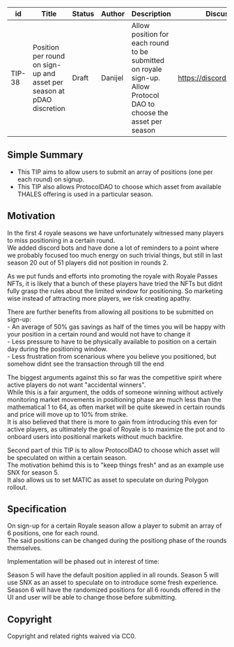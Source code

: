| id | Title | Status | Author | Description | Discussions to | Created |
| ----------- | ----------- | ----------- | ----------- | ----------- | ----------- | ----------- |
| TIP-38 | Position per round on sign-up and asset per season at pDAO discretion| Draft | Danijel | Allow position for each round to be submitted on royale sign-up. Allow Protocol DAO to choose the asset per season| https://discord.gg/rPpPcMXSeU | 2022-03-28 

## Simple Summary
 
- This TIP aims to allow users to submit an array of positions (one per each round) on signup.
- This TIP also allows ProtocolDAO to choose which asset from available THALES offering is used in a particular season.
 
## Motivation

In the first 4 royale seasons we have unfortunately witnessed many players to miss positioning in a certain round.  
We added discord bots and have done a lot of reminders to a point where we probably focused too much energy on such trivial things, but still in last season 20 out of 51 players did not position in rounds 2.  

As we put funds and efforts into promoting the royale with Royale Passes NFTs, it is likely that a bunch of these players have tried the NFTs but didnt fully grasp the rules about the limited window for positioning. So marketing wise instead of attracting more players, we risk creating apathy.  

There are further benefits from allowing all positions to be submitted on sign-up:  
    - An average of 50% gas savings as half of the times you will be happy with your position in a certain round and would not have to change it  
    - Less pressure to have to be physically available to position on a certain day during the positioning window.   
    - Less frustration from scenarious where you believe you positioned, but somehow didnt see the transaction through till the end  
    
    
The biggest arguments against this so far was the competitive spirit where active players do not want "accidental winners".  
While this is a fair argument, the odds of someone winning without actively monitoring market movements in positioning phase are much less than the mathematical 1 to 64, as often market will be quite skewed in certain rounds and price will move up to 10% from strike.  
It is also believed that there is more to gain from introducing this even for active players, as ultimately the goal of Royale is to maximize the pot and to onboard users into positional markets without much backfire.  


Second part of this TIP is to allow ProtocolDAO to choose which asset will be speculated on within a certain season.  
The motivation behimd this is to "keep things fresh" and as an example use SNX for season 5.  
It also allows us to set MATIC as asset to speculate on during Polygon rollout.  

## Specification
 
On sign-up for a certain Royale season allow a player to submit an array of 6 positions, one for each round.  
The said positions can be changed during the positiong phase of the rounds themselves.  

Implementation will be phased out in interest of time:  

Season 5 will have the default position applied in all rounds. Season 5 will use SNX as an asset to speculate on to introduce some fresh experience.  
Season 6 will have the randomized positions for all 6 rounds offered in the UI and user will be able to change those before submitting.  

 
## Copyright
 
Copyright and related rights waived via CC0.
